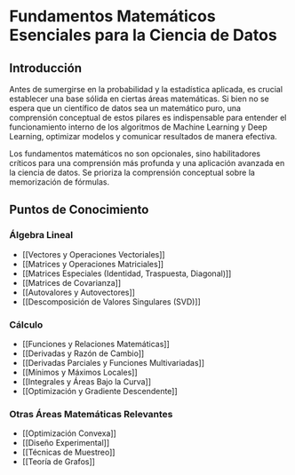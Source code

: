 # Fundamentos Matemáticos Esenciales para la Ciencia de Datos

## Introducción

Antes de sumergirse en la probabilidad y la estadística aplicada, es crucial establecer una base sólida en ciertas áreas matemáticas. Si bien no se espera que un científico de datos sea un matemático puro, una comprensión conceptual de estos pilares es indispensable para entender el funcionamiento interno de los algoritmos de Machine Learning y Deep Learning, optimizar modelos y comunicar resultados de manera efectiva.

Los fundamentos matemáticos no son opcionales, sino habilitadores críticos para una comprensión más profunda y una aplicación avanzada en la ciencia de datos. Se prioriza la comprensión conceptual sobre la memorización de fórmulas.

## Puntos de Conocimiento

### Álgebra Lineal
- [[Vectores y Operaciones Vectoriales]]
- [[Matrices y Operaciones Matriciales]]
- [[Matrices Especiales (Identidad, Traspuesta, Diagonal)]]
- [[Matrices de Covarianza]]
- [[Autovalores y Autovectores]]
- [[Descomposición de Valores Singulares (SVD)]]

### Cálculo
- [[Funciones y Relaciones Matemáticas]]
- [[Derivadas y Razón de Cambio]]
- [[Derivadas Parciales y Funciones Multivariadas]]
- [[Mínimos y Máximos Locales]]
- [[Integrales y Áreas Bajo la Curva]]
- [[Optimización y Gradiente Descendente]]

### Otras Áreas Matemáticas Relevantes
- [[Optimización Convexa]]
- [[Diseño Experimental]]
- [[Técnicas de Muestreo]]
- [[Teoría de Grafos]] 